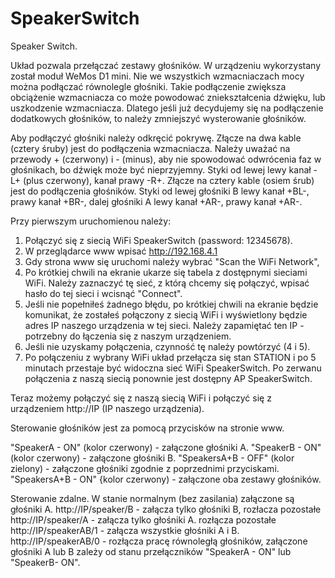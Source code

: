# SpeakerSwitch
Speaker Switch.

Układ pozwala przełączać zestawy głośników.
W urządzeniu wykorzystany został moduł WeMos D1 mini.
Nie we wszystkich wzmacniaczach mocy można podłączać równolegle głośniki.
Takie podłączenie zwiększa obciążenie wzmacniacza co może powodować zniekształcenia dźwięku, lub uszkodzenie wzmacniacza.
Dlatego jeśli już decydujemy się na podłączenie dodatkowych głośników, to należy zmniejszyć wysterowanie głośników.

Aby podłączyć głośniki należy odkręcić pokrywę.
Złącze na dwa kable (cztery śruby) jest do podłączenia wzmacniacza.
Należy uważać na przewody + (czerwony) i - (minus), aby nie spowodować odwrócenia faz w głośnikach, bo dźwięk może być nieprzyjemny.
Styki od lewej lewy kanał -L+ (plus czerwony), kanał prawy -R+.
Złącze na cztery kable (osiem śrub) jest do podłączenia głośników.
Styki od lewej głośniki B lewy kanał +BL-, prawy kanał +BR-, 
dalej głośniki A lewy kanał +AR-, prawy kanał +AR-.

Przy pierwszym uruchomienou należy:
1. Połączyć się z siecią WiFi SpeakerSwitch (password: 12345678).
2. W przeglądarce www wpisać http://192.168.4.1
3. Gdy strona www się uruchomi należy wybrać "Scan the WiFi Network",
4. Po krótkiej chwili na ekranie ukarze się tabela z dostępnymi sieciami WiFi.
   Należy zaznaczyć tę sieć, z którą chcemy się połączyć,
   wpisać hasło do tej sieci i wcisnąć "Connect".
5. Jeśli nie popełniłeś żadnego błędu, po krótkiej chwili na ekranie będzie komunikat, że zostałeś połączony z siecią WiFi i wyświetlony będzie adres IP naszego urządzenia w tej sieci. Należy zapamiętać ten IP - potrzebny do łączenia się z naszym urządzeniem.
6. Jeśli nie uzyskamy połączenia, czynność tę należy powtórzyć (4 i 5).
7. Po połączeniu z wybrany WiFi układ przełącza się stan STATION i po 5 minutach przestaje być widoczna sieć WiFi SpeakerSwitch. Po zerwanu połączenia z naszą siecią ponownie jest dostępny AP SpeakerSwitch.

Teraz możemy połączyć się z naszą siecią WiFi i połączyć się z urządzeniem
	http://IP  (IP naszego urządzenia).

Sterowanie głośników jest za pomocą przycisków na stronie www.

"SpeakerA - ON" (kolor czerwony) - załączone głośniki A.
"SpeakerB - ON" (kolor czerwony) - załączone głośniki B.
"SpeakersA+B - OFF" (kolor zielony) - załączone głośniki zgodnie z poprzednimi przyciskami.
"SpeakersA+B - ON" {kolor czerwony) - załączone oba zestawy głośników.

Sterowanie zdalne.
W stanie normalnym (bez zasilania) załączone są głośniki A.
http://IP/speaker/B - załącza tylko głośniki B, rozłacza pozostałe
http://IP/speaker/A - załącza tylko głośniki A. rozłącza pozostałe
http://IP/speakerAB/1 - załącza wszystkie głośniki A i B.
http://IP/speakerAB/0 - rozłącza pracę równoległą głośników, załączone głośniki A lub B 
                        zależy od stanu przełączników "SpeakerA - ON" lub "SpeakerB- ON".
                        
